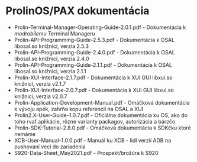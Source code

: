 # ProlinOS/PAX dokumentácia

* Prolin-Terminal-Manager-Operating-Guide-2.0.1.pdf - Dokumentácia k *modrobílemu* Terminal Manageru
* Prolin-API-Programming-Guide-2.5.3.pdf - Dokumentácia k OSAL libosal.so knižnici, verzia 2.5.3
* Prolin-API-Programming-Guide-2.4.0.pdf - Dokumentácia k OSAL libosal.so knižnici, verzia 2.4.0
* Prolin-API-Programming-Guide-2.1.1.pdf - Dokumentácia k OSAL libosal.so knižnici, verzia 2.1.1
* Prolin-XUI-Interface-2.1.7.pdf - Dokumentácia k XUI GUI libxui.so knižnici, verzia v2.1.7
* Prolin-XUI-Interface-2.0.7.pdf - Dokumentácia k XUI GUI libxui.so knižnici, verzia v2.0.7
* Prolin-Application-Development-Manual.pdf - Omáčková dokumentácia k vývoju apék, zahŕňa kopu referencií na OSAL a XUI 
* Prolin2.X-User-Guide-1.0.7.pdf - Oficiálna dokumentácia ku OS, ako do toho rvať aplikácie, rôzne varianty packagov, autorizácia a bárzčo 
* Prolin-SDK-Tutorial-2.8.0.pdf - Omáčková dokumentácia k SDKčku ktoré nemáme
* XCB-User-Manual-1.0.0.pdf - Manuál ku XCB - lidl verzií ADB na pushovaní vecí do zariadenia
* S920-Data-Sheet_May2021.pdf - Prospekt/brožúra k S920
